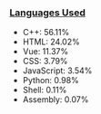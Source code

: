
### [Languages Used](https://github.com/sayakdattagupta/profstats) 

- C++: 56.11%
- HTML: 24.02%
- Vue: 11.37%
- CSS: 3.79%
- JavaScript: 3.54%
- Python: 0.98%
- Shell: 0.11%
- Assembly: 0.07%
